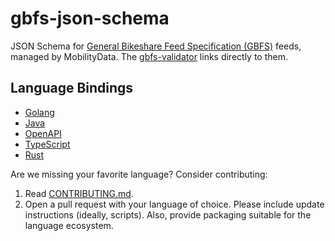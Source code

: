 # gbfs-json-schema
JSON Schema for [General Bikeshare Feed Specification (GBFS)](https://github.com/MobilityData/gbfs/blob/master/gbfs.md) feeds, managed by MobilityData. The [gbfs-validator](https://github.com/MobilityData/gbfs-validator) links directly to them.

## Language Bindings

* [Golang](models/golang/README.md)
* [Java](models/java/README.md)
* [OpenAPI](models/openapi/README.md)
* [TypeScript](models/typescript/README.md)
* [Rust](models/rust/README.md)

Are we missing your favorite language? Consider contributing:

1. Read [CONTRIBUTING.md](CONTRIBUTING.md).
2. Open a pull request with your language of choice. Please include update instructions (ideally, scripts). Also, provide packaging suitable for the language ecosystem.
